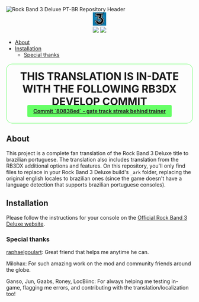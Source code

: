<div>
<img src='./assets/header.webp' alt='Rock Band 3 Deluxe PT-BR Repository Header'>
</div>

<div align=center>
<img src='./assets/rockband3-icon.webp' width='36px' title='Rock Band Icon'/>
</div>

<div align=center>
<img src='https://img.shields.io/github/last-commit/ruggeryiury/rock-band-3-deluxe-ptbr?color=%23DDD&style=for-the-badge' /> <img src='https://img.shields.io/github/repo-size/ruggeryiury/rock-band-3-deluxe-ptbr?style=for-the-badge' />
</div>

- [About](#about)
- [Installation](#installation)
  - [Special thanks](#special-thanks)

<div align='center' style='border: 1px #6f6 solid;border-radius: 1rem;margin-top:1rem;margin-bottom:1rem;padding:1rem;padding-bottom:1.5rem'>
<h1 style='margin:0'>THIS TRANSLATION IS IN-DATE WITH THE FOLLOWING RB3DX DEVELOP COMMIT</h1>
<a href='https://github.com/hmxmilohax/rock-band-3-deluxe/commit/bed5ce0472711b424efd3b37e298e3db6acd7a23' style='background-color: #6f6;color:#222;padding-left:1rem;padding-right:1rem;padding-top:0.5rem;padding-bottom:0.5rem;border-radius:0.25rem;font-weight:bold'>Commit `80838ed` - gate track streak behind trainer</a>
</div>

## About

This project is a complete fan translation of the Rock Band 3 Deluxe title to brazilian portuguese. The translation also includes translation from the RB3DX additional options and features. On this repository, you'll only find files to replace in your Rock Band 3 Deluxe build's `_ark` folder, replacing the original english locales to brazilian ones (since the game doesn't have a language detection that supports brazilian portuguese consoles).

## Installation

Please follow the instructions for your console on the [Official Rock Band 3 Deluxe website](https://rb3dx.milohax.org/install.html).

### Special thanks

[raphaelgoulart](https://github.com/raphaelgoulart): Great friend that helps me anytime he can.

Milohax: For such amazing work on the mod and community friends around the globe.

Ganso, Jun, Gaabs, Roney, LocBiinc: For always helping me testing in-game, flagging me errors, and contributing with the translation/localization too!

